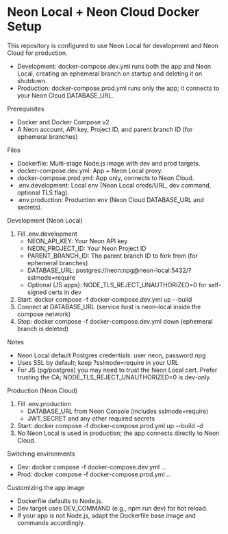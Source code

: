 # Neon Local + Neon Cloud Docker Setup

This repository is configured to use Neon Local for development and Neon Cloud for production.

- Development: docker-compose.dev.yml runs both the app and Neon Local, creating an ephemeral branch on startup and deleting it on shutdown.
- Production: docker-compose.prod.yml runs only the app; it connects to your Neon Cloud DATABASE_URL.

Prerequisites
- Docker and Docker Compose v2
- A Neon account, API key, Project ID, and parent branch ID (for ephemeral branches)

Files
- Dockerfile: Multi-stage Node.js image with dev and prod targets.
- docker-compose.dev.yml: App + Neon Local proxy.
- docker-compose.prod.yml: App only, connects to Neon Cloud.
- .env.development: Local env (Neon Local creds/URL, dev command, optional TLS flag).
- .env.production: Production env (Neon Cloud DATABASE_URL and secrets).

Development (Neon Local)
1) Fill .env.development
   - NEON_API_KEY: Your Neon API key
   - NEON_PROJECT_ID: Your Neon Project ID
   - PARENT_BRANCH_ID: The parent branch ID to fork from (for ephemeral branches)
   - DATABASE_URL: postgres://neon:npg@neon-local:5432/<db>?sslmode=require
   - Optional (JS apps): NODE_TLS_REJECT_UNAUTHORIZED=0 for self-signed certs in dev
2) Start: docker compose -f docker-compose.dev.yml up --build
3) Connect at DATABASE_URL (service host is neon-local inside the compose network)
4) Stop: docker compose -f docker-compose.dev.yml down (ephemeral branch is deleted)

Notes
- Neon Local default Postgres credentials: user neon, password npg
- Uses SSL by default; keep ?sslmode=require in your URL
- For JS (pg/postgres) you may need to trust the Neon Local cert. Prefer trusting the CA; NODE_TLS_REJECT_UNAUTHORIZED=0 is dev-only.

Production (Neon Cloud)
1) Fill .env.production
   - DATABASE_URL from Neon Console (includes sslmode=require)
   - JWT_SECRET and any other required secrets
2) Start: docker compose -f docker-compose.prod.yml up --build -d
3) No Neon Local is used in production; the app connects directly to Neon Cloud.

Switching environments
- Dev: docker compose -f docker-compose.dev.yml ...
- Prod: docker compose -f docker-compose.prod.yml ...

Customizing the app image
- Dockerfile defaults to Node.js.
- Dev target uses DEV_COMMAND (e.g., npm run dev) for hot reload.
- If your app is not Node.js, adapt the Dockerfile base image and commands accordingly.